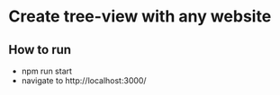 # Create tree-view with any website

## How to run
* npm run start
* navigate to http://localhost:3000/